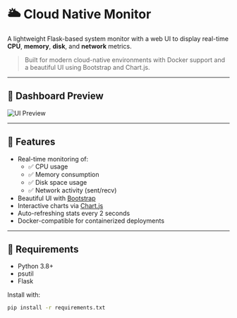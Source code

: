 # 🌥️ Cloud Native Monitor

A lightweight Flask-based system monitor with a web UI to display real-time **CPU**, **memory**, **disk**, and **network** metrics.

> Built for modern cloud-native environments with Docker support and a beautiful UI using Bootstrap and Chart.js.

---

## 📸 Dashboard Preview

![UI Preview](https://your-screenshot-url-if-any.com)

---

## 🚀 Features

- Real-time monitoring of:
  - ✅ CPU usage
  - ✅ Memory consumption
  - ✅ Disk space usage
  - ✅ Network activity (sent/recv)
- Beautiful UI with [Bootstrap](https://getbootstrap.com/)
- Interactive charts via [Chart.js](https://www.chartjs.org/)
- Auto-refreshing stats every 2 seconds
- Docker-compatible for containerized deployments

---

## 🧰 Requirements

- Python 3.8+
- psutil
- Flask

Install with:

```bash
pip install -r requirements.txt
